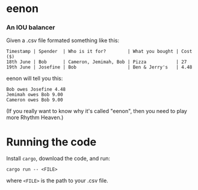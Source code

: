 # eenon
### An IOU balancer
Given a .csv file formated something like this:
```
Timestamp | Spender  | Who is it for?        | What you bought | Cost ($)
18th June | Bob      | Cameron, Jemimah, Bob | Pizza           | 27
19th June | Josefine | Bob                   | Ben & Jerry's   | 4.48
```
eenon will tell you this:
```
Bob owes Josefine 4.48
Jemimah owes Bob 9.00
Cameron owes Bob 9.00
```

(If you really want to know why it's called "eenon", then you need to play more Rhythm Heaven.)

# Running the code
Install `cargo`, download the code, and run:
```
cargo run -- <FILE>
```
 where `<FILE>` is the path to your .csv file.
